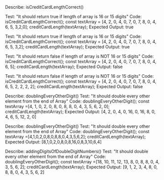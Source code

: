 Describe: isCreditCardLengthCorrect()

Test: "It should return true if length of array is 16 or 15 digits"
Code: isCreditCardLengthCorrect();
const textArray = [4, 2, 0, 4, 0, 7, 0, 7, 8, 0, 4, 6, 5, 3,2,0];
creditCardLength(textArray);
Expected Output: true

Test: "It should return true if length of array is 16 or 15 digits"
Code: isCreditCardLengthCorrect();
const textArray = [4, 2, 0, 4, 0, 7, 0, 7, 8, 0, 4, 6, 5, 3,2];
creditCardLength(textArray);
Expected Output: true

Test: "It should return false if length of array is NOT 16 or 15 digits"
Code: isCreditCardLengthCorrect();
const textArray = [4, 2, 0, 4, 0, 7, 0, 7, 8, 0, 4, 6, 5];
creditCardLength(textArray);
Expected Output: false

Test: "It should return false if length of array is NOT 16 or 15 digits"
Code: isCreditCardLengthCorrect();
const textArray = [4, 2, 0, 4, 0, 7, 0, 7, 8, 0, 4, 6, 5, 2, 2, 2, 2];
creditCardLength(textArray);
Expected Output: false


Describe: doublingEveryOtherDigit()
Test: "It should double every other element from the end of Array"
Code: doublingEveryOtherDigit();
const textArray =[4, 1,	0,	2,	0,	8,	0,	8,	8,	0,	4,	3,	5,	6,	2,	0];
creditCardLength(textArray);
Expected Output: [4, 2,	0,	4,	0,	16,	0,	16,	8,	0,	4,	6,	5,	12,	2,	0]

Describe: doublingEveryOtherDigit()
Test: "It should double every other element from the end of Array"
Code: doublingEveryOtherDigit();
const textArray =[4,1,0,2,0,8,0,8,8,0,4,3,5,6,2];
creditCardLength(textArray);
Expected Output: [8,1,0,2,0,8,0,8,16,0,8,3,10,6,4]


Describe: addingDigitsOfDoubleDigitNumbers()
Test: "It should double every other element from the end of Array"
Code: doublingEveryOtherDigit();
const textArray =[18, 10, 11, 12, 13, 8, 0, 8, 8, 0, 4, 3, 5, 6, 2];
creditCardLength(textArray);
Expected Output: [9, 1, 2, 3, 4, 8, 0, 8, 8, 0, 4, 3, 5, 6, 2]
